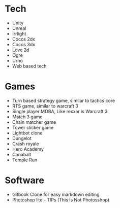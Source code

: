 # Tech

* Unity
* Unreal
* Irrlight
* Cocos 2dx
* Cocos 3dx
* Love 2d
* Ogre
* Urho
* Web based tech

# Games

* Turn based strategy game, similar to tactics core
* RTS game, similar to warcraft 3
* Single player MOBA, Like rexxar is Warcraft 3
* Match 3 game
* Chain matcher game
* Tower clicker game
* Lightbot clone
* Dungelot
* Crash royale
* Hero Academy
* Canabalt
* Temple Run

# Software

* Gitbook Clone for easy markdown editing
* Photoshop lite - TIPs (This Is Not Photosshop)